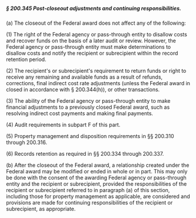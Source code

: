 ##### § 200.345 Post-closeout adjustments and continuing responsibilities. #####

(a) The closeout of the Federal award does not affect any of the following:

(1) The right of the Federal agency or pass-through entity to disallow costs and recover funds on the basis of a later audit or review. However, the Federal agency or pass-through entity must make determinations to disallow costs and notify the recipient or subrecipient within the record retention period.

(2) The recipient's or subrecipient's requirement to return funds or right to receive any remaining and available funds as a result of refunds, corrections, final indirect cost rate adjustments (unless the Federal award in closed in accordance with § 200.344(h)), or other transactions.

(3) The ability of the Federal agency or pass-through entity to make financial adjustments to a previously closed Federal award, such as resolving indirect cost payments and making final payments.

(4) Audit requirements in subpart F of this part.

(5) Property management and disposition requirements in §§ 200.310 through 200.316.

(6) Records retention as required in §§ 200.334 through 200.337.

(b) After the closeout of the Federal award, a relationship created under the Federal award may be modified or ended in whole or in part. This may only be done with the consent of the awarding Federal agency or pass-through entity and the recipient or subrecipient, provided the responsibilities of the recipient or subrecipient referred to in paragraph (a) of this section, including those for property management as applicable, are considered and provisions are made for continuing responsibilities of the recipient or subrecipient, as appropriate.
